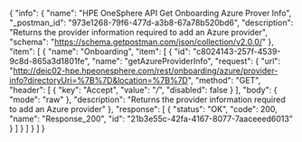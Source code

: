 {
  "info": {
    "name": "HPE OneSphere API Get Onboarding Azure Prover Info",
    "_postman_id": "973e1268-79f6-477d-a3b8-67a78b520bd6",
    "description": "Returns the provider information required to add an Azure provider",
    "schema": "https://schema.getpostman.com/json/collection/v2.0.0/"
  },
  "item": [
    {
      "name": "Onboarding",
      "item": [
        {
          "id": "c8024143-257f-4539-9c8d-865a3d1801fe",
          "name": "getAzureProviderInfo",
          "request": {
            "url": "http://deic02-hpe.hpeonesphere.com/rest/onboarding/azure/provider-info?directoryUri=%7B%7D&location=%7B%7D",
            "method": "GET",
            "header": [
              {
                "key": "Accept",
                "value": "*/*",
                "disabled": false
              }
            ],
            "body": {
              "mode": "raw"
            },
            "description": "Returns the provider information required to add an Azure provider"
          },
          "response": [
            {
              "status": "OK",
              "code": 200,
              "name": "Response_200",
              "id": "21b3e55c-42fa-4167-8077-7aaceeed6013"
            }
          ]
        }
      ]
    }
  ]
}
